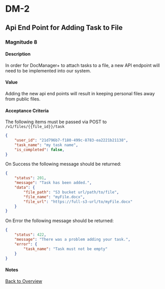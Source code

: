 # DM-2

## Api End Point for Adding Task to File

### Magnitude 8

#### Description
In order for DocManager+ to attach tasks to a file, a new API endpoint will need to be implemented into our system.

#### Value
Adding the new api end points will result in keeping personal files away from public files. 

#### Acceptance Criteria
The following items must be passed via POST to `/v1/files/{{file_id}}/task`
```json
{
    "user_id": "21d796b7-f180-499c-8783-ea2221b21138",
    "task_name": "my task name",
    "is_completed": false,
}
```
On Success the following message should be returned:
```json
{
    "status": 201,
    "message": "Task has been added.",
    "data": {
        "file_path": "S3 bucket url/path/to/file",
        "file_name": "myFile.docx",
        "file_url": "https://full-s3-url/to/myFile.docx"
    }
}
```
On Error the following message should be returned:
```json
{
    "status": 422,
    "message": "There was a problem adding your task.",
    "error": {
        "task_name": "Task must not be empty"
    }
}
```

#### Notes


[Back to Overview](../readme.md)